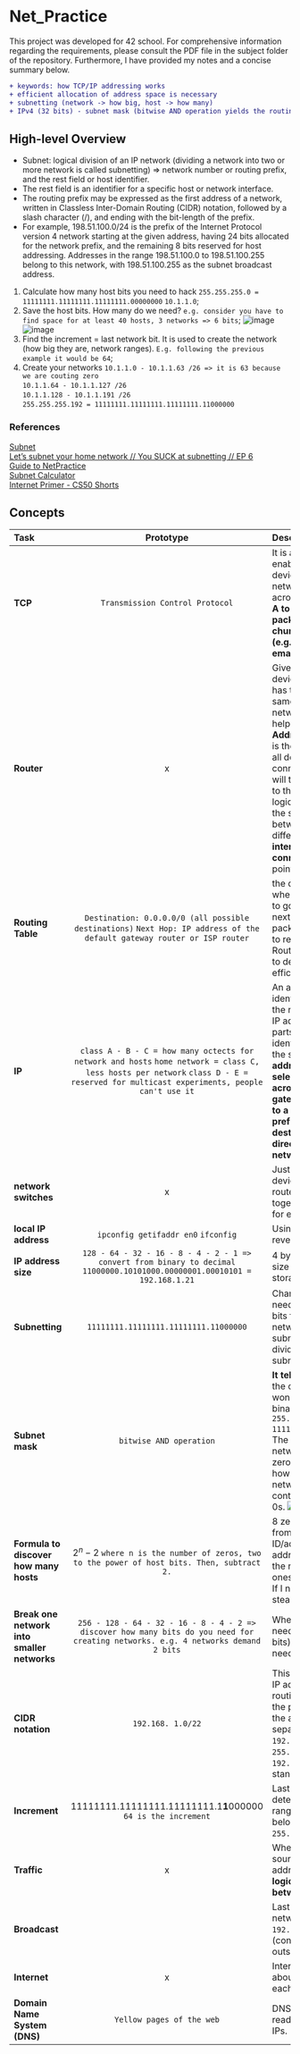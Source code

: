 # Net_Practice
This project was developed for 42 school. For comprehensive information regarding the requirements, please consult the PDF file in the subject folder of the repository. Furthermore, I have provided my notes and a concise summary below.

```diff
+ keywords: how TCP/IP addressing works
+ efficient allocation of address space is necessary
+ subnetting (network -> how big, host -> how many)
+ IPv4 (32 bits) - subnet mask (bitwise AND operation yields the routing prefix)
```

## High-level Overview
- Subnet: logical division of an IP network (dividing a network into two or more network is called subnetting) => network number or routing prefix, and the rest field or host identifier.
- The rest field is an identifier for a specific host or network interface.
- The routing prefix may be expressed as the first address of a network, written in Classless Inter-Domain Routing (CIDR) notation, followed by a slash character (/), and ending with the bit-length of the prefix.
- For example, 198.51.100.0/24 is the prefix of the Internet Protocol version 4 network starting at the given address, having 24 bits allocated for the network prefix, and the remaining 8 bits reserved for host addressing. Addresses in the range 198.51.100.0 to 198.51.100.255 belong to this network, with 198.51.100.255 as the subnet broadcast address.

1. Calculate how many host bits you need to hack `255.255.255.0 = 11111111.11111111.11111111.00000000` `10.1.1.0`;
2. Save the host bits. How many do we need? `e.g. consider you have to find space for at least 40 hosts, 3 networks => 6 bits`;
   ![image](https://github.com/shinckel/net_practice/assets/115558344/e55eae12-7a94-4616-8d5a-1ac69cdb0cdf)
   ![image](https://github.com/shinckel/net_practice/assets/115558344/5aefcdde-5211-40ad-8722-cdef8c86d63e)
4. Find the increment = last network bit. It is used to create the network (how big they are, network ranges). `E.g. following the previous example it would be 64`;
5. Create your networks
   `10.1.1.0 - 10.1.1.63 /26 => it is 63 because we are couting zero` <br />
   `10.1.1.64 - 10.1.1.127 /26` <br />
   `10.1.1.128 - 10.1.1.191 /26` <br />
   `255.255.255.192 = 11111111.11111111.11111111.11000000`

### References
[Subnet](https://en.wikipedia.org/wiki/Subnet) <br />
[Let’s subnet your home network // You SUCK at subnetting // EP 6](https://www.youtube.com/watch?v=mJ_5qeqGOaI&list=PLIhvC56v63IKrRHh3gvZZBAGvsvOhwrRF&index=6) <br />
[Guide to NetPractice](https://github.com/lpaube/NetPractice) <br />
[Subnet Calculator](https://www.calculator.net/ip-subnet-calculator.html?cclass=any&csubnet=30&cip=192.168.36.222&ctype=ipv4&x=Calculate) <br />
[Internet Primer - CS50 Shorts](https://www.youtube.com/watch?v=04GztBlVo_s) <br />

## Concepts

| Task | Prototype | Description |
|:----|:-----:|:--------|
| **TCP** | `Transmission Control Protocol` | It is a communications standard that enables application programs and devices to exchange messages over a network. It is used to send packets across the internet. **Router => Go from A to B. TCP => What the data package is for, port number, chuncks of data, handling errors (e.g. browsing the web port 80, email port 25).** |
| **Router** | x | Give IP addresses for any connected device. Devices in the same network has the same network bits: is it the same network? Are we close? When network is too far from router, it needs help => `default gateway`. **Network Address Translation (NAT)** => router is the only public address. Therefore, all devices (private IP) will be connected to it and the router itself will translate and connect all devices to the internet. Routers constitute logical or physical borders between the subnets, and manage traffic between them. They also separate different networks. **The router has an interface for each network it connects to.** Router, a.k.a. access point. |
| **Routing Table** | `Destination: 0.0.0.0/0 (all possible destinations)` `Next Hop: IP address of the default gateway router or ISP router` | the destination in a route specifies where outbound packets are intended to go, and the next hop indicates the next router or gateway to which these packets should be forwarded in order to reach their destination network. Routing tables use these route entries to determine how to forward packets efficiently across networks. |
| **IP** | `class A - B - C = how many octects for network and hosts` `home network = class C, less hosts per network` `class D - E = reserved for multicast experiments, people can't use it` | An address fulfills the functions of identifying the host and locating it on the network in destination routing. An IP address is divided into two logical parts, the network prefix and the host identifier. All hosts on a subnet have the same network prefix. **This addressing structure permits the selective routing of IP packets across multiple networks via special gateway computers, called routers, to a destination host if the network prefixes of origination and destination hosts differ, or sent directly to a target host on the local network if they are the same.** |
| **network switches** | x | Just as the switch connects multiple devices on a single network, the router connects multiple networks together. The router has an interface for each network it connects to. |
| **local IP address** | `ipconfig getifaddr en0` `ifconfig` | Using the terminal command line, reveal your local IP address. |
| **IP address size** | `128 - 64 - 32 - 16 - 8 - 4 - 2 - 1 => convert from binary to decimal` `11000000.10101000.00000001.00010101 = 192.168.1.21` | 4 bytes = 32 bits, each octet 8 bits, size of an IP address. Lowest level of storage in a computer. ![image](https://github.com/shinckel/net_practice/assets/115558344/35c75233-3501-462b-8afc-05fc5b500469) |
| **Subnetting** | `11111111.11111111.11111111.11000000`  | Change the subnet mask to suit your needs => esignating some high-order bits from the host part as part of the network prefix and adjusting the subnet mask appropriately. This divides a network into smaller subnets. ![image](https://github.com/shinckel/net_practice/assets/115558344/ba76c243-eef1-495a-b3bf-91b924a18ee7) |
| **Subnet mask** | `bitwise AND operation` | **It tells how big the network is.** `255` = the corresponding octet is frozen, it won't change. Convert 255 into binary, will turn every bit on `255.255.255.0 = 11111111.11111111.11111111.00000000`. The octets made by 1s are the network bits, they won't change. The zeros are the host bits. It also tells how many hosts there are in the network. The numbers are contiguous, always a row of 1s and 0s. ![image](https://github.com/shinckel/net_practice/assets/115558344/154e1d38-1358-4b7f-93ad-ecc32b726cb9) |
| **Formula to discover how many hosts** | $2^n - 2$ `where n is the number of zeros, two to the power of host bits. Then, subtract 2.` | 8 zeros, give me 256 possible hosts, from wich I must subtract 2 (subnet ID/address and the broadcast address. first and last IP address in the network... all-zeros versus all-ones). Total 254 usable IP addresses. If I need more hosts than that, I must steal from network bits... |
| **Break one network into smaller networks** | `256 - 128 - 64 - 32 - 16 - 8 - 4 - 2 => discover how many bits do you need for creating networks. e.g. 4 networks demand 2 bits` | When you need more network, you need more bits (still them from host bits). E.g. how many host bits do you need for creating four networks? |
| **CIDR notation** | `192.168. 1.0/22` |  This means that the first 22 bits of the IP address are reserved for network routing. It counts the number of bits in the prefix and appends that number to the address after a slash (/) character separator. E.g. IPv4 network `192.0.2.0` with the subnet mask `255.255.255.0` is written as `192.0.2.0/24`. IPv6 follows this standard too. |
| **Increment** | 11111111.11111111.11111111.1**1**000000 `64 is the increment` | Last network bit we have. We use it to determin the size of a network and its range. Each one of the networks below will have the subnet mask `255.255.255.192/26` ![image](https://github.com/shinckel/net_practice/assets/115558344/f1009e8f-548f-440a-be40-bac892f44f83) |
| **Traffic** | x | When the routing prefixes of the source address and the destination address differ. **A router serves as a logical or physical boundary between the subnets.** |
| **Broadcast** | | Last IP address from the network. E.g. network => `192.168.1.0` broadcast => `192.168.1.255` router => `192.168.1.1` (connect with public IP addresses outside of the network) |
| **Internet** | x | Interconnected network. Set of rules about how networks communicate to eachother. |
| **Domain Name System (DNS)** | `Yellow pages of the web` | DNS correlates IP address to human readable words. Mapping, translating IPs. |

